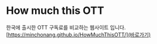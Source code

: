 # How much this OTT
한국에 출시한 OTT 구독료를 비교하는 웹사이트 입니다. [https://minchonang.github.io/HowMuchThisOTT/](바로가기)
